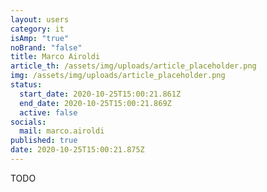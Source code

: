 ```yaml
---
layout: users
category: it
isAmp: "true"
noBrand: "false"
title: Marco Airoldi
article_th: /assets/img/uploads/article_placeholder.png
img: /assets/img/uploads/article_placeholder.png
status:
  start_date: 2020-10-25T15:00:21.861Z
  end_date: 2020-10-25T15:00:21.869Z
  active: false
socials:
  mail: marco.airoldi
published: true
date: 2020-10-25T15:00:21.875Z
---
```

TODO